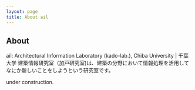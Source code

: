 ```yaml
---
layout: page
title: About ail
---
```


## About
ail: Architectural Information Laboratory (kado-lab.), Chiba University | 千葉大学 建築情報研究室（加戸研究室)は、建築の分野において情報処理を活用してなにか新しいことをしようという研究室です。

under construction.